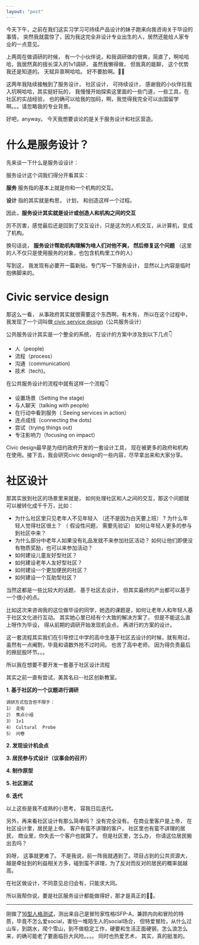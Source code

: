 ```yaml
---
layout: "post"
---
```


今天下午，之前在我们这实习学习可持续产品设计的妹子跑来向我咨询关于毕设的事情， 突然我就震惊了，因为我这完全非设计专业出生的人，居然还能给人家专业的一点意见。

上两周在做调研的时候， 有一个小伙伴说，和我调研做的很爽，简直了，啊哈哈哈，我居然真的擅长深入的1v1调研， 虽然我懒得做， 但我真的能聊， 这个优势我还是知道的。 天赋异禀啊哈哈。 好不要脸啊。🤦‍♀️

这两年我陆续接触到了服务设计， 社区设计， 可持续设计， 感谢我的小伙伴拉我入坑啊哈哈，其实挺好玩的， 我慢慢开始探索这里面的一些门道，一些工具，在社区的实战经验， 也的确可以给我的加码，啊，我觉得我完全可以出国留学啊。。。请忽略我的专业背景。 

好吧，anyway。 今天我想要谈论的是关于服务设计和社区营造。  

# 什么是服务设计？

先来谈一下什么是服务设设计：

服务设计这个词我们得分开看其实： 

**服务** 
服务指的基本上就是你和一个机构的交互。 

**设计** 
指的其实就是构思， 计划， 和创造这样一个过程。 

因此，**服务设计其实就是设计或创造人和机构之间的交互**

厉不厉害，感觉最后还是回到了交互设计，只是这次的人机交互，从计算机，变成了机构。 

换句话说， **服务设计帮助机构理解为啥人们对他不爽， 然后修复这个问题** （这里的人不仅只是使用服务的对象，也包含机构里工作的人） 

写到这， 我发现有必要开一篇新贴，专门写一下服务设计， 显然以上内容是临时抱佛脚来的。 

# Civic service design 


那这么一看， 从事政府其实就很需要这个东西啊，有木有， 所以在这个过程中， 我发现了一个词叫做[ civic service design](https://civicservicedesign.com)（公共服务设计）


公共服务设计其实是一个整全的系统， 在设计的方案中涉及到以下几点👇

* 人（people)
* 流程（process）
* 沟通（communication)
* 技术（tech)。 

在公共服务设计的流程中就有这样一个流程👇

* 设置场景（Setting the stage) 
* 与人聊天（talking with people)
* 在行动中看到服务（ Seeing services in action）
* 连点成线（connecting the dots) 
* 尝试（trying things out) 
* 专注影响力（focusing on impact） 
 
Civic design最早是为纽约政府开发的一套设计工具， 现在被更多的政府和机构在使用。接下去，我会研究civic design的一些内容，尽早拿出来和大家分享。 


# 社区设计

那其实放到社区的场景里来就是， 如何处理社区和人之间的交互，那这个问题就可以被转化成千千万，比如：

* 为什么社区里只见老年人不见年轻人 （还不是因为白天要上班） ?  为什么年轻人觉得社区很土？ （ 假设性问题， 需要先验证） 如何让年轻人更多的参与到社区中来？ 
* 为什么部分中老年人如果没有礼品发就不来参加社区活动？ 如何让他们即便没有物质奖励，也可以来参加活动？ 
* 如何建设儿童友好型社区？ 
* 如何建设老年人友好型社区？ 
* 如何建设一个更加便民的社区？ 
* 如何建设一个互助型社区？ 


当然这都是一些比较大的话题， 基于社区去设计， 但其实最终的产出都可以基于一个很小的点。 

比如这次来咨询我的这位做毕设的同学，她选的课题是，如何让老年人和年轻人基于社区文化进行互动。 其实她心里已经有个大致的解决方案了， 但是不能这么直上呀作为毕设， 得从前期的调研开始发现机会点， 再进行的方案的设计。 

这一套流程其实我们在引导控江中学的高中生基于社区去设计的时候，就有用过， 虽然有一点阉割，毕竟和语数外抢不过时间。 也苦了高中老师， 因为得负责最后的擦屁股环节。。。


所以我在想要不要开发一套基于社区设计流程

其实之前一直有尝试，美其名曰--社区创新教室。 

**1. 基于社区的一个议题进行调研**
    
    调研方式包含但不限于： 
    1） 走街
    2） 焦点小组
    3） 1v1
    4） Cultural  Probe 
    5） 问卷

**2. 发现设计机会点**

**3. 居民参与式设计（议事会的召开）**

**4. 制作原型**

**5. 社区测试**

**6. 迭代**

以上这些是我不成熟的小思考， 容我日后迭代。 


另外，再来看社区设计有那么简单吗？ 没有完全没有。 在商业里客户是上帝， 在社区设计里，居民是上帝。 客户有蛮不讲理的客户， 社区里也有蛮不讲理的居民， 商业里，你失去一个客户也就算了。 但是社区里，怎么办， 你请这位居民搬出去吗？ 

妈呀， 这事就更难了。 不是我说，前一阵我就遇到了。项目占到的公共资源大， 越是牵扯到的利益相关方多，碰到蛮不讲理，为了反对而反对的居民的概率就越高。

在社区做设计，不同意见总归会有，只能求大同。

所以我帮你说，要是社区服务设计都能做得好，那才是真正的🐂🍺。


*** 

刚做了[16型人格测试](https://www.16personalities.com)，测出来自己是冒险家性格ISFP-A，兼顾内向和冒险的特质，毕竟不怎么爱social，害怕一堆陌生人的social场合， 但特爱冒险，从什么过山车，到跳水，爬个雪山，到不做稳定工作，硬要和生活正面硬钢，怎么浪怎么来，的确可能老了要面临巨大风险。。。。 同时也热爱艺术， 其实，真的挺准的。 


